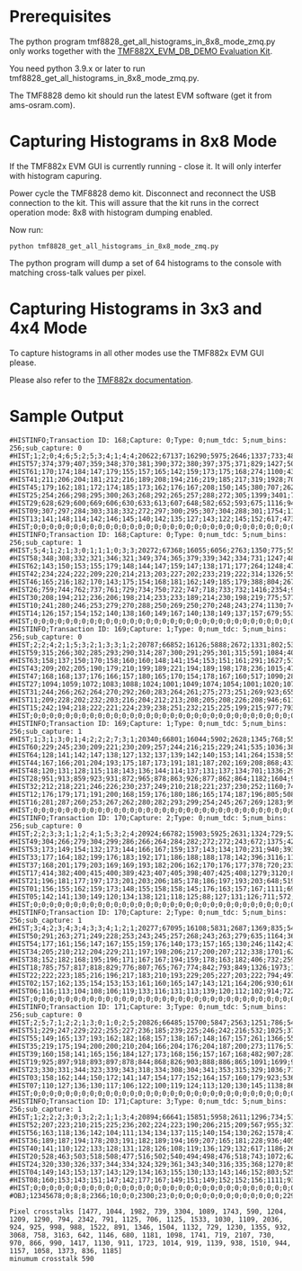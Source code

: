 Prerequisites
=============

The python program tmf8828_get_all_histograms_in_8x8_mode_zmq.py only works together with the [TMF882X_EVM_DB_DEMO Evaluation Kit](https://ams-osram.com/products/boards-kits-accessories/kits/ams-tmf882x-evm-db-demo-evaluation-kit).

You need python 3.9.x or later to run tmf8828_get_all_histograms_in_8x8_mode_zmq.py.

The TMF8828 demo kit should run the latest EVM software (get it from ams-osram.com).

Capturing Histograms in 8x8 Mode
================================

If the TMF882x EVM GUI is currently running - close it. It will only interfer with histogram capuring.

Power cycle the TMF8828 demo kit. Disconnect and reconnect the USB connection to the kit.
This will assure that the kit runs in the correct operation mode: 8x8 with histogram dumping enabled.

Now run:

```python tmf8828_get_all_histograms_in_8x8_mode_zmq.py```

The python program will dump a set of 64 histograms to the console with matching cross-talk values per pixel.

Capturing Histograms in 3x3 and 4x4 Mode
========================================

To capture histograms in all other modes use the TMF882x EVM GUI please.

Please also refer to the [TMF882x documentation](https://ams-osram.com/support/download-center?search=tmf882x&type=user-guides).

Sample Output
=============

```
#HISTINFO;Transaction ID: 168;Capture: 0;Type: 0;num_tdc: 5;num_bins: 256;sub_capture: 0
#HIST;1;2;0;4;6;5;2;5;3;4;1;4;4;20622;67137;16290;5975;2646;1337;733;488;427;287;281;218;177;156;149;124;94;63;70;54;42;46;48;36;33;27;21;27;14;7;15;6;13;6;5;1;2;4;1;5;3;7;1;8;5;2;3;0;3;2;3;3;2;2;1;2;1;6;3;2;2;4;1;1;2;3;2;3;4;1;1;3;3;2;4;3;3;3;4;5;3;4;1;4;4;1;1;4;2;1;3;4;3;4;6;4;1;5;5;3;3;4;4;1;2;2;1;1;3;3;2;2;2;3;3
#HIST57;374;379;407;359;348;370;381;390;372;380;397;375;371;829;1427;506;432;379;398;399;383;406;411;377;369;399;356;395;391;343;369;395;358;364;396;353;383;366;403;386;366;365;361;360;373;367;385;355;363;360;350;379;386;393;363;370;348;379;379;377;366;342;361;386;350;354;345;338;362;358;359;384;371;357;400;356;356;361;376;329;347;351;372;382;340;357;341;353;389;371;349;329;376;350;347;337;380;359;348;328;389;352;362;359;378;345;346;355;384;339;374;370;350;351;362;366;317;362;357;340;325;337;366;354;343;346;344;367
#HIST61;170;174;184;147;179;155;157;165;142;159;173;175;168;274;1100;432;244;169;217;168;165;177;150;169;158;171;157;155;151;188;145;157;165;164;161;166;163;180;156;164;143;168;190;148;153;186;163;141;154;162;172;182;207;162;185;170;153;160;163;165;144;142;186;159;156;170;161;156;140;148;172;144;149;156;171;165;144;152;156;138;161;157;134;162;141;150;159;165;149;156;150;134;162;131;167;134;173;171;148;163;168;160;141;175;171;132;141;147;150;136;152;160;130;160;156;149;156;154;161;152;149;159;180;145;152;143;161;156
#HIST41;211;206;204;181;212;216;189;208;194;216;219;185;217;319;1928;701;302;259;214;191;197;216;201;196;204;230;219;202;199;203;204;200;216;206;197;198;206;176;214;193;202;150;190;213;190;211;193;175;181;194;198;220;228;230;237;190;191;203;202;218;184;211;184;178;201;191;190;188;195;195;177;177;189;187;198;197;174;220;196;216;190;192;229;173;230;184;219;212;180;169;203;186;207;183;192;200;168;203;205;201;193;180;171;205;195;211;189;178;208;186;179;167;202;192;167;193;181;201;207;183;173;203;200;219;177;177;191;178
#HIST45;179;162;181;172;174;185;173;162;176;167;208;150;145;380;707;262;182;184;157;177;159;169;156;160;168;176;167;197;184;144;166;163;178;163;174;164;158;168;169;199;149;184;146;165;160;155;166;176;173;147;190;353;361;208;186;171;156;168;166;171;164;174;141;152;166;171;168;181;170;186;173;157;166;152;172;140;156;191;158;155;164;170;151;176;189;159;163;166;140;163;175;164;198;156;177;146;160;184;161;170;156;152;179;160;175;155;149;163;166;142;146;146;163;150;166;178;167;176;167;153;150;145;163;149;154;163;182;145
#HIST25;254;266;298;295;300;263;268;292;265;257;288;272;305;1399;3401;777;428;391;309;243;318;272;304;278;284;272;294;271;258;295;269;276;273;281;278;268;282;241;283;282;270;276;267;300;288;282;275;279;264;279;262;301;318;298;307;290;302;266;265;273;269;260;242;259;244;282;283;282;305;279;294;272;257;267;241;281;283;254;280;263;277;261;269;286;273;283;260;269;261;260;317;266;295;278;258;274;253;279;290;289;259;281;256;262;260;256;253;277;275;228;268;260;248;262;279;241;261;228;247;283;243;282;240;255;281;259;244;258
#HIST29;628;629;600;669;606;630;633;613;607;648;582;652;593;675;1116;943;667;659;674;588;645;615;623;631;624;636;620;599;639;616;657;629;636;608;610;651;595;607;612;666;629;631;537;584;572;579;629;635;595;595;587;765;1529;985;705;650;611;631;589;649;557;613;604;608;625;563;605;585;629;617;619;632;596;588;594;593;550;554;621;540;586;579;584;549;622;634;581;589;556;587;555;524;575;568;575;546;576;570;595;554;556;610;548;594;532;543;547;615;563;494;534;552;529;565;517;561;563;551;555;545;560;524;554;571;528;569;561;592
#HIST09;307;297;284;303;318;332;272;297;300;295;307;304;288;301;1754;1107;406;357;329;314;302;273;311;326;295;289;274;297;318;282;305;292;322;291;292;283;289;310;291;314;269;313;308;325;292;297;330;295;276;308;327;315;317;318;353;351;318;293;281;302;277;298;292;297;290;309;325;287;256;278;294;321;300;289;283;273;318;277;273;285;280;295;285;311;293;270;282;299;280;260;273;254;246;320;293;289;260;286;272;294;272;278;264;282;301;308;283;287;317;284;296;299;300;270;277;270;255;291;276;294;309;245;297;281;297;257;272;289
#HIST13;141;148;114;142;146;145;140;142;135;127;143;122;145;152;617;473;201;158;173;148;156;158;151;169;156;159;145;146;158;149;172;142;146;163;170;139;145;124;144;162;167;156;147;144;131;144;132;136;139;164;156;136;154;297;357;225;155;142;157;134;134;143;158;152;162;161;158;123;144;166;125;155;141;139;136;157;149;148;144;158;139;142;150;162;146;151;130;139;131;157;135;133;140;156;139;139;153;130;139;152;142;131;153;148;138;160;144;150;144;144;165;122;127;124;159;156;139;157;153;164;126;138;142;162;143;156;128;132
#HIST;0;0;0;0;0;0;0;0;0;0;0;0;0;0;0;0;0;0;0;0;0;0;0;0;0;0;0;0;0;0;0;0;0;0;0;0;0;0;0;0;0;0;0;0;0;0;0;0;0;0;0;0;0;0;0;0;0;0;0;0;0;0;0;0;0;0;0;0;0;0;0;0;0;0;0;0;0;0;0;0;0;0;0;0;0;0;0;0;0;0;0;0;0;0;0;0;0;0;0;0;0;0;0;0;0;0;0;0;0;0;0;0;0;0;0;0;0;0;0;0;0;0;0;0;0;0;0;0
#HISTINFO;Transaction ID: 168;Capture: 0;Type: 0;num_tdc: 5;num_bins: 256;sub_capture: 1
#HIST;5;4;1;2;1;3;0;1;1;1;0;3;3;20272;67368;16055;6056;2763;1350;775;553;350;313;269;201;173;146;127;91;107;92;57;46;46;46;34;27;34;26;13;15;11;9;9;10;7;8;7;6;6;4;4;9;5;5;1;2;4;3;3;4;4;4;4;2;0;1;4;2;2;2;1;1;4;0;1;4;2;1;0;1;1;1;3;1;2;4;2;3;0;2;1;2;2;2;4;2;4;2;5;1;3;1;2;3;3;2;2;0;3;5;1;2;4;2;2;3;1;2;2;2;5;4;2;3;2;3;2
#HIST58;348;308;332;321;346;321;349;374;365;379;339;342;334;731;1247;488;400;375;350;351;391;347;342;338;352;375;334;310;370;338;326;342;354;353;333;340;326;327;349;323;339;324;358;338;343;330;329;302;332;327;384;373;349;323;303;345;323;335;381;324;334;354;326;318;339;333;346;333;349;317;354;312;323;340;357;320;329;331;357;305;296;336;355;344;350;337;346;335;323;349;312;321;328;307;316;350;312;342;336;339;314;294;301;303;335;282;291;329;329;291;324;327;326;317;314;307;327;375;327;314;364;322;301;347;311;310;346;301
#HIST62;143;150;153;155;179;148;144;147;159;147;138;171;177;264;1248;474;212;189;196;169;170;176;151;159;130;177;156;141;163;158;165;140;154;154;143;167;130;147;165;164;150;145;174;142;146;157;153;172;146;162;170;165;186;161;182;166;158;158;146;173;174;159;168;161;159;170;164;162;153;159;152;156;157;142;162;188;151;185;154;166;161;147;142;163;147;161;170;170;147;145;155;143;158;162;163;159;160;164;152;163;143;149;169;162;127;143;150;173;133;156;144;149;161;171;173;155;151;163;134;153;159;160;153;139;149;151;176;171
#HIST42;234;224;222;209;220;214;213;203;227;202;233;219;222;314;1326;552;314;257;264;272;201;225;242;233;220;241;208;230;235;204;256;195;238;222;214;249;227;229;215;240;217;208;229;225;223;231;214;208;228;183;213;213;287;288;278;228;218;216;205;204;209;208;231;225;221;207;218;209;217;198;212;207;223;222;210;208;217;220;214;216;233;205;202;215;233;237;232;196;206;219;250;203;195;199;189;195;212;220;222;210;211;197;207;206;207;201;237;197;205;190;213;211;211;212;205;219;208;226;203;210;229;205;205;193;214;193;203;227
#HIST46;165;216;182;170;143;175;154;168;181;162;149;185;179;388;804;267;207;195;173;197;180;184;158;182;165;175;176;175;181;159;175;171;173;174;176;170;174;153;187;180;182;175;178;190;162;179;151;181;189;187;175;306;361;248;194;174;180;166;168;160;182;189;187;187;185;184;160;157;166;177;196;179;170;144;192;167;141;162;187;168;173;180;168;167;152;170;173;180;147;155;181;159;161;148;158;156;148;163;157;176;168;190;162;175;198;168;163;175;164;167;171;189;194;175;172;157;155;157;173;169;188;157;160;173;156;169;165;155
#HIST26;759;744;762;737;761;729;734;750;722;747;718;733;732;1416;2354;960;840;789;732;788;780;790;741;762;795;750;751;703;693;747;802;701;767;726;767;672;743;710;747;687;727;699;675;721;701;741;759;695;732;676;748;788;881;803;727;667;742;680;735;707;691;676;680;744;688;692;675;673;714;635;703;703;685;695;689;700;688;655;696;662;684;694;671;722;684;717;694;723;729;680;713;676;673;672;674;653;641;630;666;664;663;701;626;622;629;609;648;653;715;660;650;642;664;631;634;677;641;645;642;633;625;624;677;591;647;646;634;629
#HIST30;208;194;212;236;206;198;214;233;233;189;214;230;198;219;775;577;238;257;246;246;226;237;219;246;205;217;237;209;208;186;223;210;224;231;217;206;211;215;229;240;207;203;189;195;230;206;213;191;201;198;209;280;893;605;314;245;229;243;201;222;216;195;216;210;196;197;223;208;233;222;223;224;216;235;195;229;207;215;208;213;224;220;220;210;205;192;187;244;237;207;201;180;211;213;200;223;202;196;202;212;198;218;203;190;231;217;220;184;203;198;199;227;213;227;219;197;201;204;180;211;221;220;198;205;205;190;222;190
#HIST10;241;280;246;253;279;270;288;250;269;250;270;248;243;274;1130;742;331;289;287;298;278;258;279;274;265;254;283;248;286;275;272;241;282;283;265;286;286;285;281;303;243;267;250;241;274;273;246;242;259;252;257;285;265;265;313;312;265;271;274;283;272;261;258;234;263;270;238;278;238;246;246;267;241;248;251;282;265;284;222;244;263;262;265;286;282;258;226;249;245;285;237;247;214;274;261;291;269;248;235;261;254;257;281;257;255;238;243;255;255;253;258;245;237;242;237;241;241;243;246;238;243;264;229;268;263;249;246;253
#HIST14;126;157;154;152;140;138;160;149;167;140;138;149;137;157;679;553;209;176;160;163;153;166;167;158;171;167;170;156;150;151;150;163;159;155;158;159;130;136;157;137;161;149;167;139;137;165;143;150;158;144;164;152;151;286;315;237;172;157;146;139;169;137;139;142;155;158;151;151;149;154;151;145;145;142;148;146;140;159;164;146;151;166;145;164;146;159;165;159;135;144;158;149;161;139;133;138;120;145;138;137;151;138;134;133;131;140;146;141;147;129;131;180;140;137;129;140;136;150;152;131;157;149;168;123;141;146;136;145
#HIST;0;0;0;0;0;0;0;0;0;0;0;0;0;0;0;0;0;0;0;0;0;0;0;0;0;0;0;0;0;0;0;0;0;0;0;0;0;0;0;0;0;0;0;0;0;0;0;0;0;0;0;0;0;0;0;0;0;0;0;0;0;0;0;0;0;0;0;0;0;0;0;0;0;0;0;0;0;0;0;0;0;0;0;0;0;0;0;0;0;0;0;0;0;0;0;0;0;0;0;0;0;0;0;0;0;0;0;0;0;0;0;0;0;0;0;0;0;0;0;0;0;0;0;0;0;0;0;0
#HISTINFO;Transaction ID: 169;Capture: 1;Type: 0;num_tdc: 5;num_bins: 256;sub_capture: 0
#HIST;2;2;4;2;1;5;3;2;1;3;3;1;2;20787;66852;16126;5888;2672;1331;802;531;372;321;235;231;180;151;144;114;95;77;63;39;38;45;32;34;19;18;25;13;8;14;9;8;11;4;6;8;7;2;6;4;3;6;3;2;3;8;1;3;5;5;5;1;2;2;4;3;3;0;3;4;0;3;5;3;0;0;0;2;3;4;3;2;3;0;5;3;4;5;1;2;3;1;2;6;2;3;1;0;3;7;2;6;4;0;2;4;1;2;1;1;4;5;2;0;2;4;2;1;1;4;3;0;2;1;2
#HIST59;315;266;302;285;293;290;314;287;300;291;295;301;315;591;1084;406;320;347;325;293;331;337;329;325;291;300;298;306;277;326;287;321;322;299;312;332;299;302;284;312;289;280;298;279;308;287;299;268;299;317;315;342;324;321;280;295;270;295;289;333;282;313;307;288;273;301;326;301;325;291;301;290;287;286;280;272;292;292;275;276;247;265;290;319;297;282;297;286;251;274;290;250;285;305;301;306;302;261;269;308;300;276;326;258;274;311;266;290;311;292;291;273;270;274;294;262;279;267;270;291;289;297;298;291;264;263;288;305
#HIST63;158;137;150;170;158;160;160;148;141;154;153;151;161;291;1627;519;234;159;160;165;151;143;163;174;152;169;153;138;158;151;167;170;169;144;139;177;177;168;173;164;150;186;167;178;178;163;170;174;150;166;161;169;170;184;167;162;155;163;162;174;151;147;151;165;170;162;161;174;157;150;156;154;138;155;160;157;168;160;165;159;153;139;171;156;163;164;145;158;131;141;147;145;151;145;171;134;164;160;134;153;185;153;151;160;140;168;156;164;165;165;146;178;169;145;174;173;150;142;151;164;166;155;144;164;172;151;159;146
#HIST43;209;202;205;190;179;210;199;189;221;194;189;198;178;236;1015;477;240;234;211;175;199;194;204;217;202;196;153;167;207;205;225;188;189;189;185;209;207;196;186;190;190;193;228;199;163;172;175;211;178;180;195;206;271;294;263;203;204;201;198;191;195;212;188;193;181;170;171;187;174;179;195;207;180;185;186;184;192;207;194;186;174;167;181;187;176;198;190;186;180;175;189;181;183;187;182;190;184;176;189;184;176;152;165;179;191;195;207;206;209;211;179;187;163;178;176;153;200;185;185;195;176;162;190;163;197;183;189;162
#HIST47;168;168;137;176;166;157;180;165;170;154;178;167;160;517;1090;281;196;202;168;204;167;171;167;167;154;176;176;166;189;148;160;180;156;172;176;163;165;159;182;170;165;154;150;161;160;152;169;155;165;161;194;223;290;252;187;193;161;138;135;175;179;187;147;169;161;159;168;150;160;178;179;164;147;153;166;147;145;173;146;178;156;174;148;177;168;176;161;166;175;161;163;163;153;168;171;151;167;166;169;168;144;171;160;153;159;164;151;141;161;167;167;159;165;162;147;145;153;168;144;183;153;154;171;154;140;150;128;163
#HIST27;1094;1059;1072;1083;1088;1024;1001;1049;1074;1054;1001;1020;1072;1456;2025;1175;1061;1031;1059;1027;1062;1033;1012;1011;979;1017;974;1013;1033;996;1014;1039;1035;968;974;1030;997;1009;985;973;991;1027;935;961;1007;926;966;974;1009;982;1027;1331;1218;1017;924;965;965;955;897;966;933;917;953;898;876;934;973;932;948;943;957;954;920;937;854;958;964;901;950;899;910;953;920;930;881;852;882;913;887;908;939;909;938;909;888;932;925;914;915;905;871;888;848;873;815;890;830;809;842;844;871;922;833;827;896;848;892;875;863;818;843;865;803;836;865;831;824;831
#HIST31;244;266;262;264;270;292;260;283;264;261;275;273;251;269;923;655;342;293;277;294;292;350;409;270;271;276;274;230;258;303;299;269;236;253;250;242;277;254;264;248;263;271;265;261;250;248;241;235;242;255;251;245;489;549;342;256;276;227;226;240;269;271;239;244;263;270;252;240;241;254;249;245;254;259;257;253;257;245;271;282;270;232;232;271;264;269;222;251;239;229;249;269;258;257;247;254;235;243;242;256;249;217;262;236;248;236;248;233;268;243;253;260;224;236;241;236;254;243;264;242;282;218;251;222;245;243;240;256
#HIST11;209;228;202;232;203;216;204;212;213;208;205;208;226;208;946;611;255;221;247;244;191;216;203;222;201;201;195;228;224;206;199;194;198;210;199;219;204;204;203;208;207;214;184;184;238;178;217;185;243;218;209;203;229;360;315;226;210;207;203;193;208;198;199;218;193;214;217;189;185;245;196;189;195;199;209;184;207;217;188;172;182;187;175;193;220;203;198;192;209;185;200;189;181;186;213;219;224;206;218;217;226;188;183;192;209;208;208;218;185;164;196;209;210;201;224;193;210;194;205;189;204;167;200;216;183;180;168;198
#HIST15;242;194;218;222;221;224;239;238;251;232;215;225;199;215;977;793;299;271;252;245;237;245;254;223;244;214;204;224;228;232;228;219;229;243;214;239;198;234;236;208;235;231;220;216;227;224;224;227;203;208;223;220;224;314;291;241;243;242;236;227;208;227;243;223;226;216;208;202;232;219;220;209;216;216;241;264;200;222;214;213;213;210;201;195;227;212;211;215;232;206;238;190;198;218;218;220;207;232;219;231;201;204;204;217;227;239;199;229;193;209;221;216;227;215;228;229;228;250;219;191;214;202;226;215;207;203;214;191
#HIST;0;0;0;0;0;0;0;0;0;0;0;0;0;0;0;0;0;0;0;0;0;0;0;0;0;0;0;0;0;0;0;0;0;0;0;0;0;0;0;0;0;0;0;0;0;0;0;0;0;0;0;0;0;0;0;0;0;0;0;0;0;0;0;0;0;0;0;0;0;0;0;0;0;0;0;0;0;0;0;0;0;0;0;0;0;0;0;0;0;0;0;0;0;0;0;0;0;0;0;0;0;0;0;0;0;0;0;0;0;0;0;0;0;0;0;0;0;0;0;0;0;0;0;0;0;0;0;0
#HISTINFO;Transaction ID: 169;Capture: 1;Type: 0;num_tdc: 5;num_bins: 256;sub_capture: 1
#HIST;1;3;1;3;0;1;4;2;2;2;7;3;1;20340;66801;16044;5902;2628;1345;768;554;434;330;231;220;186;183;142;106;100;98;77;67;35;33;23;27;19;31;13;15;18;10;14;5;22;12;8;8;6;1;5;4;6;0;2;5;1;3;2;3;3;2;4;7;2;1;3;0;6;2;2;3;0;1;3;4;5;4;3;3;1;2;1;2;5;3;3;2;8;2;2;2;2;5;1;4;2;2;2;1;4;3;2;1;3;4;3;1;5;2;6;0;1;1;6;1;2;3;5;3;1;1;2;2;0;0;3
#HIST60;229;245;230;209;221;230;209;257;244;216;215;229;241;535;1036;382;261;258;251;248;242;244;205;225;218;206;220;257;253;206;218;260;269;235;225;219;225;221;240;240;239;244;236;235;229;216;216;215;210;216;236;268;232;254;220;229;217;235;210;233;225;206;216;200;214;239;217;224;219;200;256;239;226;221;215;246;263;231;193;194;221;233;253;243;252;219;225;195;200;212;213;222;238;222;208;219;204;240;221;197;212;218;230;239;248;193;221;201;227;211;211;206;233;235;222;196;221;240;240;193;226;223;194;222;201;238;213;219
#HIST64;128;141;142;147;138;127;132;137;139;142;140;153;141;264;1538;550;225;172;155;163;160;142;121;171;147;148;133;151;126;146;129;139;144;154;126;141;142;136;126;146;134;121;149;151;115;130;145;139;153;158;137;152;171;163;156;146;146;144;131;118;150;128;125;146;156;152;135;152;148;145;177;135;150;146;135;160;128;148;131;156;162;155;147;167;134;145;128;150;172;142;136;145;125;144;153;130;146;147;149;134;144;137;131;153;141;154;135;146;128;139;153;143;150;135;130;112;150;131;154;127;149;131;140;156;143;162;127;140
#HIST44;167;166;201;204;193;175;187;173;191;181;187;202;169;208;868;433;228;201;200;198;184;194;182;206;196;188;191;183;169;179;177;180;187;205;171;161;174;171;180;192;195;188;146;178;199;168;173;187;200;178;193;212;326;335;253;183;211;169;180;169;188;198;193;170;188;185;163;184;189;174;199;180;191;184;155;150;179;206;147;153;192;174;174;195;153;171;183;192;195;168;160;177;168;176;186;171;184;168;202;163;203;206;193;195;166;159;200;173;184;182;183;190;201;189;177;155;170;183;164;172;156;175;176;173;180;175;184;183
#HIST48;120;131;128;115;118;143;136;144;114;137;131;137;134;701;1336;298;203;174;154;138;129;152;148;126;124;139;141;116;120;118;124;128;143;125;131;148;132;135;139;123;119;142;131;118;131;121;116;120;145;124;130;135;185;173;156;141;138;148;124;133;132;148;125;134;140;140;130;133;138;109;144;128;119;129;160;133;137;135;154;120;139;120;128;129;121;110;134;126;134;170;130;136;130;150;136;131;134;141;132;138;111;117;110;113;106;125;123;126;141;132;123;126;146;125;118;130;109;131;115;125;117;127;123;127;137;138;128;113
#HIST28;951;913;859;923;931;872;965;878;863;926;877;862;864;1182;1604;961;885;930;985;918;905;868;818;872;848;868;848;910;848;871;893;846;870;894;886;860;844;859;883;896;877;835;873;868;887;864;819;838;872;857;1240;1642;1138;882;870;813;887;793;827;830;824;851;828;820;803;869;806;843;860;822;777;804;791;790;799;842;780;798;828;803;819;744;817;818;782;808;804;770;772;771;778;782;820;757;808;742;779;735;796;792;764;777;738;774;743;722;772;753;725;791;772;799;789;726;784;762;800;760;701;699;740;747;683;738;758;763;730;775
#HIST32;212;218;221;246;226;230;237;249;210;218;221;237;230;252;1160;747;299;278;239;244;229;286;286;235;227;231;237;261;227;220;217;231;241;226;210;222;217;231;242;211;231;238;230;249;232;221;243;243;228;225;222;214;291;319;269;228;217;234;215;224;218;231;233;215;216;232;225;221;230;209;199;250;253;228;218;214;225;218;224;220;230;221;226;217;200;221;231;223;234;223;214;227;201;215;234;223;211;204;204;220;202;193;195;241;186;225;240;227;225;234;217;201;208;240;220;205;203;217;195;199;189;216;213;190;226;219;215;205
#HIST12;176;179;171;191;200;168;159;176;180;186;165;174;187;196;805;508;209;196;186;180;196;161;199;183;173;156;197;187;168;139;179;172;180;195;181;164;179;185;198;189;173;180;169;178;184;177;163;173;165;180;174;166;230;379;281;211;165;201;170;173;154;179;209;175;172;177;141;160;188;178;198;174;175;154;150;170;176;152;171;187;172;167;172;172;176;188;176;182;180;181;185;198;170;142;180;161;195;185;185;177;172;179;155;170;200;157;180;165;173;153;165;158;169;148;180;171;163;170;162;184;176;159;181;173;173;152;183;154
#HIST16;281;287;260;253;267;262;280;282;293;299;254;245;267;269;1283;991;376;317;304;276;278;280;294;274;271;247;248;278;282;269;275;281;268;274;271;282;245;286;257;269;245;277;261;267;246;293;255;246;286;243;243;270;246;340;350;274;301;274;274;260;298;230;247;267;258;238;262;246;269;282;252;247;254;246;240;268;254;255;256;306;256;235;274;258;269;252;280;252;263;250;274;253;243;263;224;246;250;271;248;263;251;243;264;245;256;247;242;235;262;230;247;274;236;255;276;229;234;250;240;223;234;264;241;271;258;250;236;258
#HIST;0;0;0;0;0;0;0;0;0;0;0;0;0;0;0;0;0;0;0;0;0;0;0;0;0;0;0;0;0;0;0;0;0;0;0;0;0;0;0;0;0;0;0;0;0;0;0;0;0;0;0;0;0;0;0;0;0;0;0;0;0;0;0;0;0;0;0;0;0;0;0;0;0;0;0;0;0;0;0;0;0;0;0;0;0;0;0;0;0;0;0;0;0;0;0;0;0;0;0;0;0;0;0;0;0;0;0;0;0;0;0;0;0;0;0;0;0;0;0;0;0;0;0;0;0;0;0;0
#HISTINFO;Transaction ID: 170;Capture: 2;Type: 0;num_tdc: 5;num_bins: 256;sub_capture: 0
#HIST;2;2;3;3;1;1;2;4;1;5;3;2;4;20924;66782;15903;5925;2631;1324;729;528;439;300;251;221;192;147;126;122;99;84;70;63;45;42;36;34;21;22;15;20;16;17;13;9;6;6;7;5;6;6;2;4;7;3;3;2;3;1;4;4;2;0;8;1;1;0;4;1;0;2;3;0;3;2;3;4;3;1;4;0;0;0;2;3;2;3;4;3;7;4;3;2;1;4;1;3;3;2;0;1;0;3;3;4;4;1;3;2;3;0;3;4;2;3;2;5;4;2;1;5;1;3;2;5;7;5;2
#HIST49;304;266;279;304;299;286;266;264;284;282;272;272;243;672;1375;421;346;270;275;303;269;261;285;273;309;260;266;257;271;255;259;283;302;287;276;269;251;251;252;289;264;262;252;285;242;271;261;274;283;254;253;298;294;290;254;282;247;265;258;281;275;274;257;279;287;283;253;257;288;252;276;270;245;274;253;259;268;281;274;267;249;262;244;276;229;256;234;243;269;281;262;262;263;251;227;267;279;256;247;262;252;264;258;280;240;257;252;273;254;234;242;291;268;257;270;236;233;271;261;262;267;258;260;272;249;270;267;245
#HIST53;173;149;154;132;173;144;166;167;159;137;143;134;170;231;940;393;205;173;198;185;157;165;156;162;172;172;154;171;166;150;164;154;151;170;171;151;165;178;170;188;168;194;184;154;144;148;176;155;165;150;181;162;205;256;200;186;161;148;174;174;165;170;180;179;148;161;179;167;147;151;145;133;178;139;172;150;165;147;185;183;157;149;146;165;136;144;132;159;146;150;154;146;172;155;165;163;157;143;155;148;150;144;147;131;158;143;172;160;151;149;190;151;144;146;143;139;138;146;144;179;129;142;181;133;166;149;145;159
#HIST33;177;164;182;199;176;183;192;171;186;188;188;178;142;396;3116;1123;333;268;208;202;205;199;213;149;183;178;204;171;188;178;172;173;173;203;192;191;162;184;176;200;185;179;174;171;194;174;184;187;210;187;176;172;194;231;206;184;173;170;185;182;185;156;216;198;165;165;170;178;176;150;175;184;164;172;144;179;179;159;167;181;171;168;210;182;185;183;181;164;179;180;201;187;182;192;167;154;171;186;159;162;182;188;149;174;161;180;174;178;156;176;176;159;157;179;168;169;193;176;170;158;165;180;170;187;176;164;181;192
#HIST37;168;201;179;203;169;169;193;182;206;162;170;176;177;378;720;233;185;201;191;191;196;202;175;178;187;194;190;201;198;182;180;163;189;169;187;184;188;192;179;201;210;166;179;164;167;173;180;180;176;179;383;785;360;234;192;195;194;169;179;188;187;173;161;189;166;163;188;171;195;181;169;174;176;177;168;173;192;187;195;171;174;168;170;184;179;162;189;149;194;197;192;180;167;170;170;173;201;184;189;168;176;184;192;177;176;170;178;161;178;182;180;147;198;165;183;169;169;179;180;155;170;162;166;169;140;174;157;184
#HIST17;414;382;400;415;400;389;423;407;405;398;407;425;408;1279;3120;811;520;458;443;464;423;386;458;433;391;383;432;390;396;412;428;420;385;403;418;374;400;360;430;375;401;373;424;393;415;418;438;381;387;374;396;415;428;419;437;396;372;390;391;410;450;409;412;376;398;370;419;397;393;400;368;387;436;425;396;364;391;411;414;417;392;377;400;380;341;402;343;374;412;387;367;415;368;366;345;386;393;419;367;400;385;358;388;380;370;389;385;382;377;350;374;393;374;363;380;384;359;384;397;361;390;384;344;366;358;370;376;358
#HIST21;196;181;177;197;173;201;203;206;185;178;186;197;193;203;648;519;259;188;211;190;198;216;207;201;184;208;215;207;208;220;194;195;205;201;186;211;166;197;185;200;188;188;193;196;194;190;198;182;198;194;214;249;677;569;290;232;197;204;179;185;205;190;177;201;198;175;154;172;195;191;193;201;185;183;196;199;193;199;185;183;191;198;201;192;195;186;183;181;166;193;172;202;177;180;202;188;208;178;193;185;174;187;181;180;188;186;197;178;171;177;162;173;203;203;184;207;176;183;175;191;177;174;188;205;188;186;196;185
#HIST01;156;155;162;159;173;148;155;158;158;145;176;163;157;167;1111;696;247;188;179;172;191;163;165;150;169;186;164;170;156;168;174;162;156;139;145;160;149;144;149;166;149;140;170;134;147;143;163;143;147;145;142;169;167;205;176;161;152;150;165;164;164;159;143;187;152;161;164;146;158;150;144;149;164;150;156;147;165;157;172;142;173;176;184;156;159;163;145;138;160;159;153;149;153;168;154;143;164;144;146;156;152;148;157;177;169;151;162;146;144;170;157;142;153;149;139;138;137;152;145;172;168;149;136;171;157;138;140;141
#HIST05;142;141;130;149;120;134;138;121;118;125;88;127;131;126;711;572;204;163;131;147;125;157;154;134;128;125;132;126;142;117;106;139;132;122;129;140;133;148;146;128;151;127;123;127;132;140;142;117;116;116;135;132;145;149;185;175;165;120;113;124;124;123;126;141;145;114;115;146;110;125;136;136;124;115;126;126;120;133;110;113;143;122;123;131;136;117;131;114;131;130;113;131;134;143;116;103;139;135;126;96;105;129;115;120;129;110;116;131;133;123;132;116;110;118;117;124;133;114;120;126;122;95;121;132;114;115;126;143
#HIST;0;0;0;0;0;0;0;0;0;0;0;0;0;0;0;0;0;0;0;0;0;0;0;0;0;0;0;0;0;0;0;0;0;0;0;0;0;0;0;0;0;0;0;0;0;0;0;0;0;0;0;0;0;0;0;0;0;0;0;0;0;0;0;0;0;0;0;0;0;0;0;0;0;0;0;0;0;0;0;0;0;0;0;0;0;0;0;0;0;0;0;0;0;0;0;0;0;0;0;0;0;0;0;0;0;0;0;0;0;0;0;0;0;0;0;0;0;0;0;0;0;0;0;0;0;0;0;0
#HISTINFO;Transaction ID: 170;Capture: 2;Type: 0;num_tdc: 5;num_bins: 256;sub_capture: 1
#HIST;3;4;2;3;4;3;4;3;3;4;1;2;1;20277;67095;16108;5831;2687;1369;835;543;383;326;244;213;172;163;133;130;105;67;59;62;44;42;38;37;45;14;25;14;19;10;18;12;5;9;0;9;5;9;9;3;3;5;3;4;7;3;2;3;2;3;2;3;1;1;2;3;2;2;3;6;4;2;2;3;2;3;4;2;3;1;3;2;1;2;7;1;2;5;3;3;1;3;2;5;0;1;3;3;1;4;1;3;2;2;1;3;1;2;1;1;1;1;4;3;1;2;3;3;2;7;1;1;3;2;2
#HIST50;291;263;271;249;228;253;243;245;257;268;243;263;279;635;1164;361;287;287;278;260;252;275;257;250;225;280;255;233;272;252;257;254;261;247;255;248;275;249;269;255;221;230;242;243;241;277;260;280;246;232;278;288;257;268;263;241;244;262;250;238;211;262;282;241;236;254;247;231;238;250;253;270;257;220;291;221;252;225;226;244;245;251;228;217;242;250;255;245;269;251;236;263;246;239;232;242;235;254;248;251;234;251;255;239;231;255;226;230;240;230;247;241;246;240;249;233;259;262;245;264;260;226;231;224;231;257;254;237
#HIST54;177;161;156;147;167;155;159;176;140;173;157;165;130;246;1142;436;183;196;196;166;169;187;178;169;164;148;175;178;163;167;161;167;172;178;144;176;184;174;161;160;158;124;167;171;177;159;158;151;177;144;145;149;176;222;193;203;164;167;161;162;177;184;157;154;156;164;178;154;141;144;161;170;161;168;174;146;145;184;153;148;154;159;160;144;152;156;153;185;155;157;137;149;177;148;168;156;164;166;158;161;127;147;181;144;148;141;162;145;173;151;180;155;143;161;138;175;155;157;157;161;121;176;151;145;147;149;147;159
#HIST34;205;210;212;204;229;211;197;198;206;217;200;207;212;338;1701;628;314;256;251;231;218;233;227;191;207;203;210;195;227;205;221;221;201;229;196;228;196;216;201;202;184;195;233;216;214;196;207;219;220;216;212;217;287;300;293;225;218;174;196;210;209;219;206;203;209;210;213;211;211;200;207;197;220;178;201;191;217;209;198;198;200;225;198;218;191;194;205;218;192;198;190;215;207;220;215;205;179;216;198;203;179;176;185;209;182;205;192;216;217;204;203;202;197;171;210;199;187;211;211;183;193;221;199;192;199;214;179;207
#HIST38;152;182;168;195;196;171;167;167;194;159;178;163;182;406;732;259;210;204;201;198;179;184;190;205;165;181;186;195;173;183;181;198;193;185;180;190;201;171;184;177;204;188;161;164;195;185;178;183;171;208;264;641;386;223;171;167;195;182;169;165;228;180;169;175;187;193;189;210;188;177;140;162;174;169;154;178;156;185;175;185;177;185;165;162;185;171;167;182;164;184;201;174;153;185;177;179;155;163;173;159;177;208;185;192;176;185;173;181;145;164;189;161;167;169;185;162;165;169;179;154;166;166;163;169;172;169;193;167
#HIST18;785;757;817;818;829;776;807;765;767;774;842;793;849;1326;1973;1014;840;834;804;803;786;737;831;748;786;788;778;792;789;794;811;763;750;786;794;735;739;775;787;745;801;765;782;780;731;765;720;756;738;757;775;814;902;853;749;764;713;757;730;724;708;716;702;713;728;700;726;744;735;745;752;725;682;762;718;711;710;784;730;683;758;712;751;696;716;750;685;679;724;712;747;719;685;717;663;692;735;721;685;691;734;679;736;625;641;702;713;651;680;674;648;699;744;674;681;704;633;649;692;672;676;616;683;704;707;650;645;684
#HIST22;222;223;185;216;196;217;183;210;193;229;205;227;203;222;794;497;259;231;229;216;217;234;215;230;208;216;206;228;212;220;226;206;205;210;204;199;227;189;197;225;217;204;203;209;196;193;198;207;194;223;202;207;508;517;277;222;212;219;188;218;195;187;223;192;193;209;220;196;184;193;184;196;216;195;189;181;211;187;196;188;197;195;199;214;196;197;195;202;214;189;217;182;201;208;186;213;189;190;182;204;204;197;192;181;181;190;201;200;186;189;196;208;186;211;186;196;190;185;185;193;186;161;185;167;197;179;203;202
#HIST02;157;162;135;154;153;153;161;160;165;147;143;121;164;206;930;616;210;193;152;153;169;139;150;146;155;167;162;134;148;157;132;137;140;159;154;172;158;132;177;175;140;152;161;170;128;157;148;169;152;149;160;132;201;175;166;184;170;149;128;165;157;162;148;139;162;147;132;156;140;142;138;165;147;156;147;135;124;157;172;141;151;169;145;143;128;160;143;150;178;151;161;144;145;159;137;150;140;141;161;140;151;131;136;152;157;144;136;167;136;152;134;139;151;160;152;146;154;138;128;163;129;145;147;154;146;127;144;139
#HIST06;116;113;104;108;106;119;133;116;131;113;139;120;112;102;914;722;175;164;118;127;138;127;114;124;118;116;125;109;138;134;99;124;107;123;116;115;125;110;142;117;104;116;110;111;110;119;106;114;108;111;118;118;117;141;175;166;146;114;133;89;111;104;103;105;117;106;104;97;109;110;119;132;111;114;132;102;118;115;94;111;104;96;120;111;108;124;113;115;109;103;107;115;125;112;108;100;89;104;106;116;110;100;126;119;123;108;94;118;108;115;100;120;121;103;95;111;118;101;103;127;117;113;115;108;112;118;97;104
#HIST;0;0;0;0;0;0;0;0;0;0;0;0;0;0;0;0;0;0;0;0;0;0;0;0;0;0;0;0;0;0;0;0;0;0;0;0;0;0;0;0;0;0;0;0;0;0;0;0;0;0;0;0;0;0;0;0;0;0;0;0;0;0;0;0;0;0;0;0;0;0;0;0;0;0;0;0;0;0;0;0;0;0;0;0;0;0;0;0;0;0;0;0;0;0;0;0;0;0;0;0;0;0;0;0;0;0;0;0;0;0;0;0;0;0;0;0;0;0;0;0;0;0;0;0;0;0;0;0
#HISTINFO;Transaction ID: 171;Capture: 3;Type: 0;num_tdc: 5;num_bins: 256;sub_capture: 0
#HIST;2;5;7;1;2;2;1;3;0;1;0;2;5;20826;66485;15700;5847;2563;1251;786;547;372;299;294;214;197;159;140;108;100;95;56;53;53;44;33;30;22;30;26;22;14;12;11;6;8;11;11;6;5;8;5;1;5;4;4;4;1;3;0;5;3;5;5;3;1;2;0;3;1;2;3;4;3;5;2;1;3;2;1;1;4;3;4;3;2;3;6;1;3;3;5;3;1;3;0;7;0;1;3;2;1;2;5;4;4;1;1;3;1;0;5;1;3;1;3;3;2;0;3;3;1;5;1;2;0;2;3
#HIST51;229;247;229;222;255;227;236;185;239;225;246;242;216;532;1025;372;272;238;235;249;229;258;218;204;222;222;232;216;224;232;242;228;225;218;224;271;236;253;237;228;205;213;235;234;228;218;193;203;214;235;274;302;292;287;267;227;232;257;230;239;238;222;236;212;219;230;242;247;230;210;210;216;214;238;216;232;239;198;219;232;225;209;221;258;238;231;213;233;213;220;214;215;240;234;216;222;214;250;224;205;214;221;208;228;230;209;213;215;220;214;220;220;215;252;255;224;221;216;219;194;207;230;218;211;240;220;204;223
#HIST55;149;165;137;193;162;182;168;157;138;167;148;167;157;261;1366;551;232;196;168;154;152;140;156;160;178;184;174;165;163;141;158;153;124;136;153;138;168;148;158;148;153;171;172;174;129;159;143;150;149;169;160;159;186;199;183;194;151;173;134;139;133;154;150;151;161;160;150;156;152;139;163;144;164;158;151;147;154;154;156;153;145;142;177;163;156;158;167;133;147;139;172;155;151;154;158;161;157;152;164;168;150;165;181;175;148;152;165;144;156;157;155;161;169;195;152;137;145;125;157;161;163;165;141;149;156;136;159;148
#HIST35;219;175;194;200;200;210;204;166;204;176;204;187;200;273;1176;518;238;234;225;191;221;192;191;193;191;174;203;213;195;190;181;219;171;225;204;183;199;209;220;178;194;160;184;177;167;189;194;189;192;184;215;238;506;420;210;214;182;206;217;215;208;204;206;172;195;183;178;182;174;171;176;182;202;202;189;206;173;183;174;175;165;179;173;191;190;191;213;170;190;186;177;186;183;203;188;178;215;209;193;210;186;163;204;197;180;182;194;201;187;180;185;175;194;174;178;169;180;204;182;171;194;182;183;158;183;189;177;193
#HIST39;160;158;141;165;156;184;127;173;168;156;157;167;168;482;907;287;214;165;203;152;172;149;159;183;152;157;173;171;152;174;177;173;176;159;154;159;141;139;178;169;165;161;163;179;162;149;171;159;129;164;174;337;380;217;161;158;158;164;134;149;173;135;179;184;148;144;147;173;145;152;148;160;160;178;163;155;159;154;147;139;171;159;165;144;151;149;155;179;181;165;164;160;172;166;149;146;166;152;138;150;163;154;146;133;140;174;149;135;140;152;171;163;154;146;145;146;156;144;144;147;177;159;125;153;143;140;143;151
#HIST19;925;897;918;893;897;878;844;868;826;903;888;886;865;1091;1699;987;876;908;923;844;817;891;849;846;853;825;837;825;882;875;787;905;923;828;845;826;861;845;832;884;808;873;845;879;811;884;823;763;772;795;841;1052;1116;893;864;795;788;795;875;838;779;740;827;778;807;782;832;797;851;760;799;799;851;740;770;817;821;756;773;786;732;767;787;797;809;805;759;774;784;721;817;807;769;728;767;747;775;748;765;778;735;724;756;728;751;764;716;740;759;777;725;707;754;717;741;724;700;744;700;696;705;681;674;698;739;720;719;726
#HIST23;330;331;344;323;339;343;318;334;308;304;341;353;315;329;1036;711;411;353;364;362;328;394;389;343;351;326;305;332;299;325;347;308;346;337;380;345;334;328;302;349;290;358;324;318;321;326;319;324;329;329;325;302;439;563;346;317;337;299;292;323;305;289;327;298;328;334;345;336;364;346;295;287;304;313;300;303;317;344;350;331;317;283;331;311;324;311;344;287;311;331;322;301;322;317;295;306;294;336;319;322;309;323;298;323;308;318;303;305;320;305;312;299;293;305;306;310;305;288;295;302;311;325;283;287;305;328;288;285
#HIST03;158;162;144;150;172;141;147;154;177;152;164;157;160;179;923;536;201;193;162;173;178;154;147;160;182;159;158;145;150;154;133;162;131;177;141;160;168;154;161;161;160;157;137;162;163;164;135;164;135;175;180;137;182;181;185;194;162;173;161;139;155;144;127;163;164;146;150;151;138;150;142;142;165;156;137;162;144;170;149;153;140;154;150;148;164;141;169;135;136;150;131;150;168;159;142;143;139;164;155;159;146;146;150;143;143;153;137;132;147;152;143;158;173;152;146;133;132;146;142;161;157;139;164;147;172;153;173;135
#HIST07;110;127;136;130;117;106;122;100;119;124;113;120;130;145;1138;860;225;162;156;138;135;137;149;149;125;103;128;113;127;122;126;119;136;133;128;129;125;126;122;110;118;130;133;131;132;128;115;136;123;120;121;119;129;167;153;175;121;123;110;117;114;102;138;117;114;112;112;109;106;110;107;122;119;122;119;125;91;125;125;126;105;126;123;115;140;108;116;118;110;107;131;115;114;109;134;113;111;126;123;116;127;110;135;135;118;115;125;122;115;125;124;108;123;118;108;110;120;137;123;114;105;126;111;136;117;117;126;120
#HIST;0;0;0;0;0;0;0;0;0;0;0;0;0;0;0;0;0;0;0;0;0;0;0;0;0;0;0;0;0;0;0;0;0;0;0;0;0;0;0;0;0;0;0;0;0;0;0;0;0;0;0;0;0;0;0;0;0;0;0;0;0;0;0;0;0;0;0;0;0;0;0;0;0;0;0;0;0;0;0;0;0;0;0;0;0;0;0;0;0;0;0;0;0;0;0;0;0;0;0;0;0;0;0;0;0;0;0;0;0;0;0;0;0;0;0;0;0;0;0;0;0;0;0;0;0;0;0;0
#HISTINFO;Transaction ID: 171;Capture: 3;Type: 0;num_tdc: 5;num_bins: 256;sub_capture: 1
#HIST;1;2;2;2;3;0;3;2;2;1;1;3;4;20894;66641;15851;5958;2611;1296;734;511;442;308;254;225;183;147;139;107;94;69;55;54;36;48;32;28;30;26;18;21;15;23;9;11;6;13;7;4;6;6;5;5;3;7;3;4;2;5;5;5;4;3;5;3;1;1;3;2;5;3;4;3;7;2;1;1;1;5;1;2;2;2;4;4;2;4;2;4;2;4;2;1;5;5;3;2;1;1;1;3;1;1;2;5;1;4;1;1;3;3;2;3;3;3;1;5;3;4;2;2;2;1;1;3;3;0;2
#HIST52;207;223;210;215;225;236;202;224;223;190;206;215;209;567;955;327;250;259;203;201;204;182;230;194;181;215;242;199;202;213;185;237;224;185;236;195;205;213;197;220;190;199;193;201;217;194;211;211;202;198;229;231;300;263;226;204;199;200;204;228;209;177;211;184;201;206;185;198;221;208;199;215;185;190;183;179;233;200;198;194;206;201;208;214;200;210;173;235;219;220;183;227;200;197;192;205;205;200;195;199;195;175;202;200;206;181;207;190;179;209;220;213;189;210;211;219;199;210;213;227;213;197;202;205;188;185;220;191
#HIST56;163;118;136;142;104;111;134;134;137;115;140;154;130;262;1578;474;200;169;152;142;137;141;149;147;149;147;124;138;130;135;144;139;127;151;138;140;150;142;138;142;138;155;143;134;125;149;133;122;131;141;146;115;166;162;153;134;140;134;130;155;152;140;129;135;134;136;133;131;145;148;106;140;137;149;148;152;133;151;121;134;114;160;146;136;120;115;130;138;136;136;118;133;125;129;134;121;127;122;143;138;129;159;151;122;136;124;137;140;124;129;127;154;127;126;132;130;128;133;128;131;154;122;110;142;121;131;148;129
#HIST36;189;187;194;178;203;191;182;189;194;169;207;165;181;228;936;405;227;208;203;198;194;169;180;206;172;202;188;204;193;200;199;191;203;185;171;199;184;174;188;200;186;199;188;203;194;169;191;196;163;183;180;441;675;377;243;223;188;199;200;162;188;178;187;172;203;188;178;199;200;195;174;172;186;183;173;170;202;194;197;164;171;168;210;173;180;169;176;182;160;182;202;180;219;172;187;182;162;184;170;170;176;187;186;167;198;176;197;181;217;187;179;175;201;164;177;189;202;184;163;181;154;181;197;169;183;191;145;185
#HIST40;141;110;122;133;128;131;128;126;108;119;136;129;132;617;1186;269;167;147;140;130;130;156;138;125;130;129;131;124;140;123;139;132;125;113;120;135;108;133;126;124;110;131;110;131;111;126;117;121;125;130;147;171;231;154;131;137;163;121;139;118;117;120;143;98;108;149;123;108;124;108;125;137;134;127;119;136;156;123;110;106;129;115;106;122;120;140;127;112;124;122;135;96;115;126;123;120;118;118;118;122;119;132;127;131;118;118;140;110;122;116;116;136;132;128;121;138;138;128;125;138;124;121;134;126;110;124;107;119
#HIST20;528;463;503;518;508;477;516;502;540;494;498;476;518;743;1072;621;523;534;526;488;502;505;486;499;537;523;502;497;538;505;513;447;488;509;525;512;521;503;501;455;524;472;533;508;490;479;516;499;462;500;647;981;669;566;535;494;509;516;467;489;447;464;469;463;486;505;523;452;457;522;495;456;416;503;453;486;504;502;464;505;466;458;437;473;478;477;484;440;448;510;482;499;467;507;466;454;472;481;463;459;455;428;450;446;451;417;500;461;441;460;497;439;483;430;495;475;466;430;441;423;453;488;416;440;504;503;443;423
#HIST24;320;330;326;337;344;334;324;329;361;343;340;316;335;368;1270;857;421;374;358;351;376;404;365;352;354;336;333;353;300;366;321;311;317;328;310;332;337;319;301;323;313;335;315;322;312;324;296;322;312;345;332;313;400;382;367;330;326;359;334;295;339;306;286;322;300;341;310;345;299;311;342;346;324;300;337;316;320;321;310;325;318;288;337;348;336;322;321;302;320;297;303;292;284;350;301;337;319;325;317;306;324;305;315;342;268;314;318;327;328;260;320;325;320;333;298;321;318;311;295;321;300;309;307;302;277;331;277;293
#HIST04;149;143;153;137;143;129;134;163;155;130;133;143;146;152;803;525;208;172;190;153;163;152;155;159;126;130;158;151;143;170;155;137;168;129;147;135;140;149;144;146;184;153;136;160;167;145;148;162;129;129;153;154;162;182;220;180;153;150;155;161;133;147;164;137;157;146;140;132;150;164;144;161;153;167;136;138;148;162;156;155;129;147;131;147;129;139;151;158;145;148;137;158;153;141;148;142;138;146;173;140;130;156;163;134;157;140;148;147;125;150;129;131;136;119;150;158;138;141;150;151;145;127;157;142;153;143;139;125
#HIST08;160;153;143;151;147;142;177;167;149;151;149;152;152;156;1111;930;271;181;166;165;181;178;166;151;162;168;168;156;169;161;146;162;141;158;171;163;153;155;160;143;159;123;142;132;144;152;146;174;134;160;156;129;149;166;196;162;183;153;149;147;173;155;164;146;151;147;161;142;146;163;171;168;147;152;148;146;150;152;138;164;139;155;169;155;161;160;146;154;131;143;162;133;168;145;144;173;149;145;146;133;123;132;144;160;138;135;131;145;161;160;156;167;148;138;168;173;128;133;152;150;137;162;135;143;141;141;132;140
#HIST;0;0;0;0;0;0;0;0;0;0;0;0;0;0;0;0;0;0;0;0;0;0;0;0;0;0;0;0;0;0;0;0;0;0;0;0;0;0;0;0;0;0;0;0;0;0;0;0;0;0;0;0;0;0;0;0;0;0;0;0;0;0;0;0;0;0;0;0;0;0;0;0;0;0;0;0;0;0;0;0;0;0;0;0;0;0;0;0;0;0;0;0;0;0;0;0;0;0;0;0;0;0;0;0;0;0;0;0;0;0;0;0;0;0;0;0;0;0;0;0;0;0;0;0;0;0;0;0
#OBJ;12345678;0;8;8;2366;10;0;0;2300;23;0;0;0;0;0;0;0;0;0;0;0;0;0;0;2292;30;0;0;0;0;0;0;0;0;0;0;0;0;0;0;0;0;0;0;2288;7;0;0;0;0;0;0;2299;28;0;0;0;0;0;0;2315;6;0;0;0;0;0;0;2283;42;0;0;0;0;0;0;2300;40;0;0;0;0;0;0;2369;10;0;0;0;0;0;0;2341;15;0;0;2334;16;0;0;2360;9;0;0;0;0;0;0;0;0;0;0;2355;9;0;0;0;0;0;0;2310;34;0;0;0;0;0;0;0;0;0;0;0;0;0;0;2347;20;0;0;2342;17;0;0;0;0;0;0;0;0;0;0;2339;13;0;0;0;0;0;0;0;0;0;0;0;0;0;0;2320;14;0;0;0;0;0;0;0;0;0;0;0;0;0;0;0;0;0;0;2309;13;0;0;2363;8;0;0;2289;36;0;0;0;0;0;0;437;7;2304;20;0;0;0;0;2272;37;0;0;0;0;0;0;2326;26;0;0;0;0;0;0;0;0;0;0;0;0;0;0;2356;10;0;0;2347;11;0;0;0;0;0;0;0;0;0;0;0;0;0;0;2340;21;0;0;0;0;0;0;2294;41;0;0;0;0;0;0;2370;12;0;0;0;0;0;0;2333;17;0;0;2341;22;0;0;0;0;0;0

Pixel crosstalks [1477, 1044, 1982, 739, 3304, 1089, 1743, 590, 1204, 1209, 1290, 794, 2342, 791, 1125, 706, 1125, 1533, 1030, 1109, 2036, 924, 925, 998, 988, 1522, 891, 1346, 1504, 1132, 729, 1230, 1355, 932, 3068, 758, 3163, 642, 1146, 680, 1181, 1098, 1741, 719, 2107, 730, 970, 866, 990, 1417, 1130, 911, 1723, 1014, 919, 1139, 938, 1510, 944, 1157, 1058, 1373, 836, 1185]
minumum crosstalk 590
```
